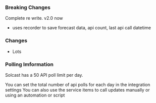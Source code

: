 ### Breaking Changes

Complete re write. v2.0 now 
- uses recorder to save forecast data, api count, last api call datetime


### Changes

- Lots

### Polling Imformation

Solcast has a 50 API poll limit per day.

You can set the total number of api polls for each day in the integration settings
You can also use the service items to call updates manually or using an automation or script